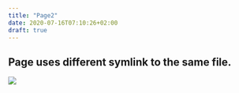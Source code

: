 ```yaml
---
title: "Page2"
date: 2020-07-16T07:10:26+02:00
draft: true
---
```


## Page uses different symlink to the same file.

![](symlink2)
